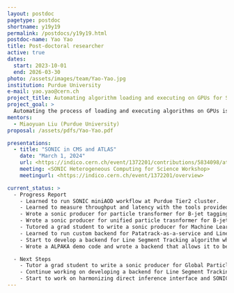 ```yaml
---
layout: postdoc
pagetype: postdoc
shortname: y19y19
permalink: /postdocs/y19y19.html
postdoc-name: Yao Yao
title: Post-doctoral researcher
active: true
dates:
  start: 2023-10-01
  end: 2026-03-30
photo: /assets/images/team/Yao-Yao.jpg
institution: Purdue University
e-mail: yao.yao@cern.ch
project_title: Automating algorithm loading and executing on GPUs for SONIC
project_goal: >
  Automating the process of loading and executing algorithms on GPUs is an essential aspect of the SONIC project. SONIC, short for Services for Optimized Network Inference on Coprocessors, aims to optimize computing resource utilization for large-scale data processing involving the use of ML and non-ML algorithms to identify and categorize reconstructed particles from collisions.
mentors:
  - Miaoyuan Liu (Purdue University)
proposal: /assets/pdfs/Yao-Yao.pdf

presentations:
  - title: "SONIC in CMS and ATLAS"
    date: "March 1, 2024"
    url: <https://indico.cern.ch/event/1372201/contributions/5834098/attachments/2811033/4906211/SONIC%20in%20CMS%20and%20ATLAS.pdf>
    meeting: <SONIC Heterogeneous Computing for Science Workshop>
    meetingurl: <https://indico.cern.ch/event/1372201/overview>

current_status: >
  - Progress Report
    - Learned to run SONIC miniAOD workflow at Purdue Tier2 cluster.
    - Learned to measure throughput and latency with the tools provided to measure miniAOD workflow for both GPU triton server and CPU direct inference, and interpret the performance.
    - Wrote a sonic producer for particle transformer for B-jet tagging in Run 3 miniAOD workflow. Tested its performance for both GPU triton server and CPU direct inference with CMSSW_14_1_0_pre0 and a 2023 TTbar MC sample. The sonic producer is integrated to CMSSW.
    - Wrote a sonic producer for unified particle trasnformer for B-jet tagging in Run 3 miniAOD workflow. The sonic producer is integrated to CMSSW.
    - Tutored a grad student to write a sonic producer for Machine Learning Particle Flow.
    - Learned to run custom backend for Patatrack-as-a-service and Line Segment Tracking. Both backends are for algorithms written in CUDA.
    - Start to develop a backend for Line Segment Tracking algorithm which switches to ALPAKA. 
    - Wrote a ALPAKA demo code and wrote a backend that allows it to be loaded on Triton Server.

  - Next Steps
    - Tutor a grad student to write a sonic producer for Global Particle Transformer.
    - Continue working on developing a backend for Line Segment Tracking algorithm, collaborating with postdoc and grad student from University of Florida.
    - Start to work on harmonizing direct inference interface and SONIC interface for Machine learning algorithms in CMSSW.
---
```

